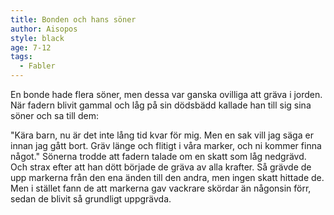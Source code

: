 ```yaml
---
title: Bonden och hans söner
author: Aisopos
style: black
age: 7-12
tags:
  - Fabler
---
```


En bonde hade flera söner, men dessa var ganska ovilliga att gräva i jorden. När fadern blivit gammal och låg på sin dödsbädd kallade han till sig sina söner och sa till dem:

"Kära barn, nu är det inte lång tid kvar för mig. Men en sak vill jag säga er innan jag gått bort. Gräv länge och flitigt i våra marker, och ni kommer finna något." Sönerna trodde att fadern talade om en skatt som låg nedgrävd. Och strax efter att han dött började de gräva av alla krafter. Så grävde de upp markerna från den ena änden till den andra, men ingen skatt hittade de. Men i stället fann de att markerna gav vackrare skördar än någonsin förr, sedan de blivit så grundligt uppgrävda.
